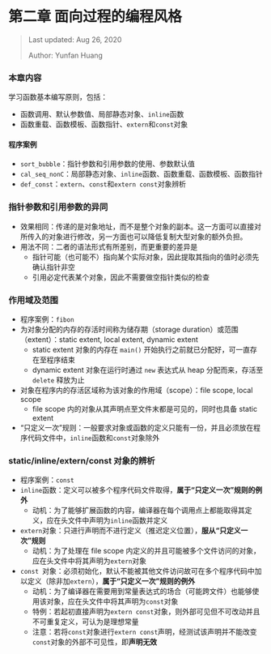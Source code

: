 # 第二章 面向过程的编程风格

> Last updated: Aug 26, 2020
>
> Author: Yunfan Huang

### 本章内容

学习函数基本编写原则，包括：

* 函数调用、默认参数值、局部静态对象、`inline`函数
* 函数重载、函数模板、函数指针、`extern`和`const`对象

#### 程序案例

* `sort_bubble`：指针参数和引用参数的使用、参数默认值
* `cal_seq_nonC`：局部静态对象、`inline`函数、函数重载、函数模板、函数指针
* `def_const`：`extern`、`const`和`extern const`对象辨析

### 指针参数和引用参数的异同

* 效果相同：传递的是对象地址，而不是整个对象的副本。这一方面可以直接对所传入的对象进行修改，另一方面也可以降低复制大型对象的额外负担。
* 用法不同：二者的语法形式有所差别，而更重要的差异是
  * 指针可能（也可能不）指向某个实际对象，因此提取其指向的值时必须先确认指针非空
  * 引用必定代表某个对象，因此不需要做空指针类似的检查

### 作用域及范围

* 程序案例：`fibon`
* 为对象分配的内存的存活时间称为储存期（storage duration）或范围（extent）：static extent, local extent, dynamic extent
  * static extent 对象的内存在 `main()` 开始执行之前就已分配好，可一直存在至程序结束
  * dynamic extent 对象在运行时通过 `new` 表达式从 heap 分配而来，存活至 `delete` 释放为止
* 对象在程序内的存活区域称为该对象的作用域（scope）：file scope, local scope
  * file scope 内的对象从其声明点至文件末都是可见的，同时也具备 static extent
* “只定义一次”规则：一般要求对象或函数的定义只能有一份，并且必须放在程序代码文件中，`inline`函数和`const`对象除外

### static/inline/extern/const 对象的辨析

* 程序案例：`const`
* `inline`函数：定义可以被多个程序代码文件取得，**属于“只定义一次”规则的例外**
  * 动机：为了能够扩展函数的内容，编译器在每个调用点上都能取得其定义，应在头文件中声明为`inline`函数并定义
* `extern`对象：只进行声明而不进行定义（推迟定义位置），**服从“只定义一次”规则**
  * 动机：为了处理在 file scope 内定义的并且可能被多个文件访问的对象，应在头文件中将其声明为`extern`对象
* `const `对象：必须初始化，默认不能被其他文件访问故可在多个程序代码中加以定义（除非加`extern`），**属于“只定义一次”规则的例外**
  * 动机：为了编译器在需要用到常量表达式的场合（可能跨文件）也能够使用该对象，应在头文件中将其声明为`const`对象
  * 特例：若起初直接声明为`extern const`对象，则外部可见但不可改动并且不可重复定义，可认为是理想常量
  * 注意：若将`const`对象进行`extern const`声明，经测试该声明并不能改变`const`对象的外部不可见性，即**声明无效**